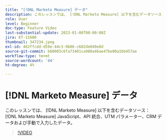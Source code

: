 ```yaml
---
title: "[!DNL Marketo Measure] データ"
description: このレッスンでは、 [!DNL Marketo Measure] 以下を含むデータソース： [!DNL Marketo Measure] JavaScript、API 統合、UTM パラメーター、CRM データおよび手動で入力したデータ。
role: User
level: Beginner
doc-type: Feature Video
last-substantial-update: 2023-01-06T00:00:00Z
jira: KT-11680
thumbnail: 347234.jpeg
exl-id: 462ffcdd-d59e-44c3-9b06-c682de049e8d
source-git-commit: b60003c6fa73401ca980a46ae47be00a1bb457ae
workflow-type: tm+mt
source-wordcount: '44'
ht-degree: 4%

---
```


# [!DNL Marketo Measure] データ

このレッスンでは、 [!DNL Marketo Measure] 以下を含むデータソース： [!DNL Marketo Measure] JavaScript、API 統合、UTM パラメーター、CRM データおよび手動で入力したデータ。

>[!VIDEO](https://video.tv.adobe.com/v/347234/?quality=12&learn=on)

